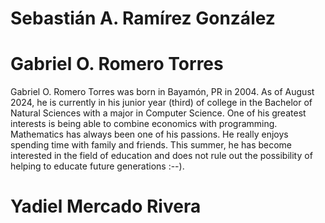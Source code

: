 # Sebastián A. Ramírez González

# Gabriel O. Romero Torres

Gabriel O. Romero Torres was born in Bayamón, PR in 2004. As of August 2024, he is currently in his junior year (third) of college in the Bachelor of Natural Sciences with a major in Computer Science. One of his greatest interests is being able to combine economics with programming. Mathematics has always been one of his passions. He really enjoys spending time with family and friends. This summer, he has become interested in the field of education and does not rule out the possibility of helping to educate future generations :--).

# Yadiel Mercado Rivera

<!---
RomRamMarket/RomRamMarket is a ✨ special ✨ repository because its `README.md` (this file) appears on your GitHub profile.
You can click the Preview link to take a look at your changes.
--->
